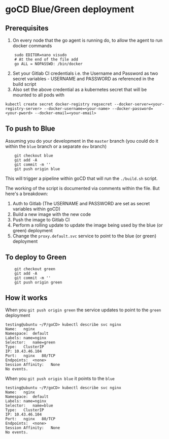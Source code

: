 # goCD Blue/Green deployment

## Prerequisites
1. On every node that the go agent is running do, to allow the agent to run docker commands
```
    sudo EDITOR=nano visudo
    # At the end of the file add
    go ALL = NOPASSWD: /bin/docker
```
2. Set your Gitlab CI credentials i.e. the Username and Password as two secret variables - USERNAME and PASSWORD as referenced in the build script
3. Also set the above credential as a kubernetes secret that will be mounted to all pods with
```
kubectl create secret docker-registry regsecret --docker-server=<your-registry-server> --docker-username=<your-name> --docker-password=<your-pword> --docker-email=<your-email>
```

## To push to Blue
Assuming you do your development in the `master` branch (you could do it within the `blue` branch or a separate `dev` branch)

```
    git checkout blue
    git add -A
    git commit -m ''
    git push origin blue
```

This will trigger a pipeline within goCD that will run the `./build.sh` script.

The working of the script is documented via comments within the file. But here's a breakdown:

1. Auth to Gitlab (The USERNAME and PASSWORD are set as secret variables within goCD)
2. Build a new image with the new code
3. Push the image to Gitlab CI
4. Perform a rolling update to update the image being used by the blue (or green) deployment
5. Change the `proxy.default.svc` service to point to the blue (or green) deployment

## To deploy to Green

```
    git checkout green
    git add -A
    git commit -m ''
    git push origin green
```

## How it works

When you `git push origin green` the service updates to point to the `green` deployment
```
testing@ubuntu ~/P/goCD> kubectl describe svc nginx
Name:	nginx
Namespace:	default
Labels:	name=nginx
Selector:	name=green
Type:	ClusterIP
IP:	10.43.46.104
Port:	nginx	80/TCP
Endpoints:	<none>
Session Affinity:	None
No events.
```

When you `git push origin blue` it points to the `blue`
```
testing@ubuntu ~/P/goCD> kubectl describe svc nginx
Name:	nginx
Namespace:	default
Labels:	name=nginx
Selector:	name=blue
Type:	ClusterIP
IP:	10.43.46.104
Port:	nginx	80/TCP
Endpoints:	<none>
Session Affinity:	None
No events.
```